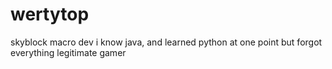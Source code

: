 # wertytop
skyblock macro dev
i know java, and learned python at one point but forgot everything
legitimate gamer
